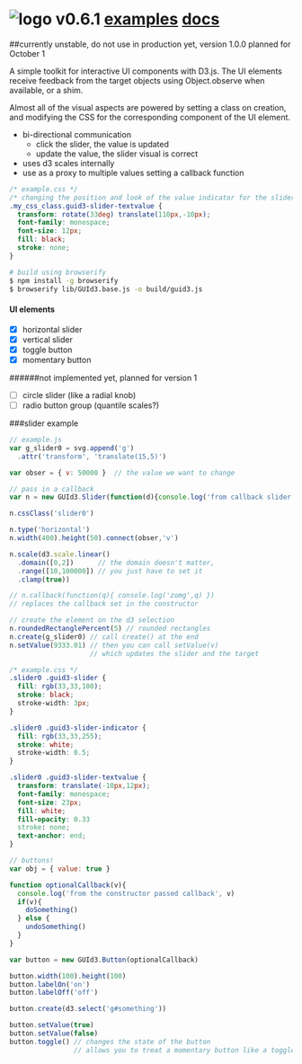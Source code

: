 ![logo](http://billautomata.github.io/GUId3.js/logo.png)
v0.6.1 [examples](http://billautomata.github.io/GUId3.js/) [docs](http://billautomata.github.io/GUId3.js/build/apidocs/)
========

##currently unstable, do not use in production yet, version 1.0.0 planned for October 1

A simple toolkit for interactive UI components with D3.js.  The UI elements receive feedback from the target objects using Object.observe when available, or a shim.

Almost all of the visual aspects are powered by setting a class on creation, and modifying the CSS for the corresponding component of the UI element.

* bi-directional communication
  * click the slider, the value is updated
  * update the value, the slider visual is correct
* uses d3 scales internally
* use as a proxy to multiple values setting a callback function

```css
/* example.css */
/* changing the position and look of the value indicator for the slider */
.my_css_class.guid3-slider-textvalue {
  transform: rotate(33deg) translate(110px,-10px);
  font-family: monospace;
  font-size: 12px;
  fill: black;
  stroke: none;
}
```

```bash
# build using browserify
$ npm install -g browserify
$ browserify lib/GUId3.base.js -o build/guid3.js
```

#### UI elements
- [x] horizontal slider
- [x] vertical slider
- [x] toggle button
- [x] momentary button

######not implemented yet, planned for version 1
- [ ] circle slider (like a radial knob)
- [ ] radio button group (quantile scales?)

###slider example
```javascript
// example.js
var g_slider0 = svg.append('g')
  .attr('transform', 'translate(15,5)')

var obser = { v: 50000 }  // the value we want to change

// pass in a callback
var n = new GUId3.Slider(function(d){console.log('from callback slider 0',d)})

n.cssClass('slider0')

n.type('horizontal')
n.width(400).height(50).connect(obser,'v')

n.scale(d3.scale.linear()
  .domain([0,2])      // the domain doesn't matter,
  .range([10,100000]) // you just have to set it
  .clamp(true))

// n.callback(function(q){ console.log('zomg',q) })
// replaces the callback set in the constructor

// create the element on the d3 selection
n.roundedRectanglePercent(5) // rounded rectangles
n.create(g_slider0) // call create() at the end
n.setValue(9333.01) // then you can call setValue(v)
                    // which updates the slider and the target

```

```css
/* example.css */
.slider0 .guid3-slider {
  fill: rgb(33,33,100);
  stroke: black;
  stroke-width: 3px;
}

.slider0 .guid3-slider-indicator {
  fill: rgb(33,33,255);
  stroke: white;
  stroke-width: 0.5;
}

.slider0 .guid3-slider-textvalue {
  transform: translate(-10px,12px);
  font-family: monospace;
  font-size: 23px;
  fill: white;
  fill-opacity: 0.33
  stroke: none;
  text-anchor: end;
}
```

```javascript
// buttons!
var obj = { value: true }

function optionalCallback(v){
  console.log('from the constructor passed callback', v)
  if(v){
    doSomething()
  } else {
    undoSomething()
  }
}

var button = new GUId3.Button(optionalCallback)

button.width(100).height(100)
button.labelOn('on')
button.labelOff('off')

button.create(d3.select('g#something'))

button.setValue(true)
button.setValue(false)
button.toggle() // changes the state of the button
                // allows you to treat a momentary button like a toggle

```
